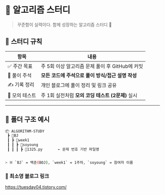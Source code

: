 # 🧠 알고리즘 스터디

> 꾸준함이 실력이다. 함께 성장하는 알고리즘 스터디 💪

## 📌 스터디 규칙

| 항목 | 내용 |
|------|------|
| ✅ 주간 목표 | 주 5회 이상 알고리즘 문제 풀이 후 GitHub에 커밋 |
| 💬 풀이 주석 | **모든 코드에 주석으로 풀이 방식/접근 설명 작성** |
| ✍️ 기록 정리 | 개인 블로그에 풀이 정리 및 링크 공유 |
| 🧪 모의 테스트 | 주 1회 실전처럼 **모의 코딩 테스트 (2문제)** 실시 |

---

## 📂 폴더 구조 예시

```bash
📦 ALGORITHM-STUDY
 ┣ 📂BJ
 ┃ ┣ 📂week1
 ┃ ┃ ┣ 📂soyoung
 ┃ ┃ ┃ ┣ 📜1325.py       ← 문제 번호 기반 파일명


> ※ `BJ` = 백준(BOJ), `week1` = 1주차, `soyoung` = 참여자 이름

```

### 🔗 최소영 블로그 링크
https://tuesday04.tistory.com/

